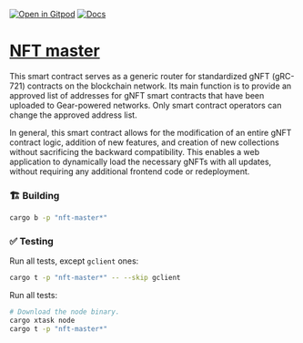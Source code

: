 [![Open in Gitpod](https://img.shields.io/badge/Open_in-Gitpod-white?logo=gitpod)](https://gitpod.io/#FOLDER=nft-master/https://github.com/gear-foundation/dapps)
[![Docs](https://img.shields.io/github/actions/workflow/status/gear-foundation/dapps/contracts-build.yml?logo=rust&label=docs)](https://dapps.gear.rs/nft_master_io)

# [NFT master](https://wiki.gear-tech.io/docs/developing-contracts/token-standards/gnft721)

This smart contract serves as a generic router for standardized gNFT (gRC-721) contracts on the blockchain network. Its main function is to provide an approved list of addresses for gNFT smart contracts that have been uploaded to Gear-powered networks. Only smart contract operators can change the approved address list.

In general, this smart contract allows for the modification of an entire gNFT contract logic, addition of new features, and creation of new collections without sacrificing the backward compatibility. This enables a web application to dynamically load the necessary gNFTs with all updates, without requiring any additional frontend code or redeployment.

### 🏗️ Building

```sh
cargo b -p "nft-master*"
```

### ✅ Testing

Run all tests, except `gclient` ones:
```sh
cargo t -p "nft-master*" -- --skip gclient
```

Run all tests:
```sh
# Download the node binary.
cargo xtask node
cargo t -p "nft-master*"
```
